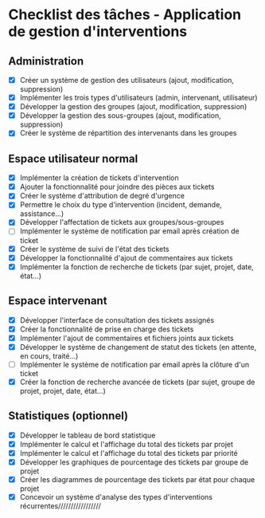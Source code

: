 # Checklist des tâches - Application de gestion d'interventions

## Administration
- [x] Créer un système de gestion des utilisateurs (ajout, modification, suppression)
- [x] Implémenter les trois types d'utilisateurs (admin, intervenant, utilisateur)
- [x] Développer la gestion des groupes (ajout, modification, suppression)
- [x] Développer la gestion des sous-groupes (ajout, modification, suppression)
- [x] Créer le système de répartition des intervenants dans les groupes

## Espace utilisateur normal
- [x] Implémenter la création de tickets d'intervention
- [x] Ajouter la fonctionnalité pour joindre des pièces aux tickets
- [x] Créer le système d'attribution de degré d'urgence
- [x] Permettre le choix du type d'intervention (incident, demande, assistance...)
- [x] Développer l'affectation de tickets aux groupes/sous-groupes
- [ ] Implémenter le système de notification par email après création de ticket
- [x] Créer le système de suivi de l'état des tickets
- [x] Développer la fonctionnalité d'ajout de commentaires aux tickets
- [x] Implémenter la fonction de recherche de tickets (par sujet, projet, date, état...)

## Espace intervenant
- [x] Développer l'interface de consultation des tickets assignés
- [x] Créer la fonctionnalité de prise en charge des tickets
- [x] Implémenter l'ajout de commentaires et fichiers joints aux tickets
- [x] Développer le système de changement de statut des tickets (en attente, en cours, traité...)
- [ ] Implémenter le système de notification par email après la clôture d'un ticket
- [x] Créer la fonction de recherche avancée de tickets (par sujet, groupe de projet, projet, date, état...)

## Statistiques (optionnel)
- [x] Développer le tableau de bord statistique
- [x] Implémenter le calcul et l'affichage du total des tickets par projet
- [x] Implémenter le calcul et l'affichage du total des tickets par priorité
- [x] Développer les graphiques de pourcentage des tickets par groupe de projet
- [x] Créer les diagrammes de pourcentage des tickets par état pour chaque projet
- [x] Concevoir un système d'analyse des types d'interventions récurrentes/////////////////